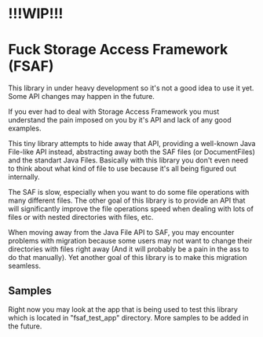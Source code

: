 # !!!WIP!!! 
# Fuck Storage Access Framework (FSAF)

This library in under heavy development so it's not a good idea to use it yet. Some API changes may happen in the future.

If you ever had to deal with Storage Access Framework you must understand the pain imposed on you by it's API and lack of any good examples.

This tiny library attempts to hide away that API, providing a well-known Java File-like API instead, abstracting away both the SAF files (or DocumentFiles) and the standart Java Files. Basically with this library you don't even need to think about what kind of file to use because it's all being figured out internally.

The SAF is slow, especially when you want to do some file operations with many different files. The other goal of this library is to provide an API that will significantly improve the file operations speed when dealing with lots of files or with nested directories with files, etc.

When moving away from the Java File API to SAF, you may encounter problems with migration because some users may not want to change their directories with files right away (And it will probably be a pain in the ass to do that manually). Yet another goal of this library is to make this migration seamless. 

Samples
---

Right now you may look at the app that is being used to test this library which is located in "fsaf_test_app" directory. 
More samples to be added in the future.
